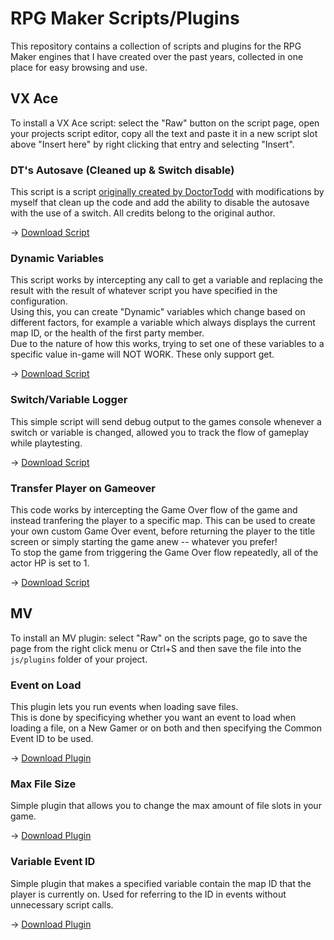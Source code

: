 # RPG Maker Scripts/Plugins
This repository contains a collection of scripts and plugins for the RPG Maker engines that I have created over the past years, collected in one place for easy browsing and use.

## VX Ace

To install a VX Ace script: select the "Raw" button on the script page, open your projects script editor, copy all the text and paste it in a new script slot above "Insert here" by right clicking that entry and selecting "Insert".

### DT's Autosave (Cleaned up & Switch disable)
This script is a script [originally created by DoctorTodd](https://forums.rpgmakerweb.com/index.php?threads/autosave.2707/) with modifications by myself that clean up the code and add the ability to disable the autosave with the use of a switch. All credits belong to the original author.

-> [Download Script](https://github.com/Erisa/RPG-Maker-Scripts/blob/master/VXAce/dt_autosave_cleaned.rb)

### Dynamic Variables
This script works by intercepting any call to get a variable and replacing the result with the result of whatever script you have specified in the configuration.  
Using this, you can create "Dynamic" variables which change based on different factors, for example a variable which always displays the current map ID, or the health of the first party member.  
Due to the nature of how this works, trying to set one of these variables to a specific value in-game will NOT WORK. These only support get.

-> [Download Script](https://github.com/Erisa/RPG-Maker-Scripts/blob/master/VXAce/dynamic_variables.rb)

### Switch/Variable Logger
This simple script will send debug output to the games console whenever a switch or variable is changed, allowed you to track the flow of gameplay while playtesting.

-> [Download Script](https://github.com/Erisa/RPG-Maker-Scripts/blob/master/VXAce/switch_variable_logger.rb)

### Transfer Player on Gameover
This code works by intercepting the Game Over flow of the game and instead tranfering the player to a specific map. This can be used to create your own custom Game Over event, before returning the player to the title screen or simply starting the game anew -- whatever you prefer!  
To stop the game from triggering the Game Over flow repeatedly, all of the actor HP is set to 1.

-> [Download Script](https://github.com/Erisa/RPG-Maker-Scripts/blob/master/VXAce/transfer_player_on_gameover.rb)

## MV

To install an MV plugin: select "Raw" on the scripts page, go to save the page from the right click menu or Ctrl+S and then save the file into the `js/plugins` folder of your project.

### Event on Load
This plugin lets you run events when loading save files.  
This is done by specificying whether you want an event to load when loading a file, on a New Gamer or on both and then specifying the Common Event ID to be used.

-> [Download Plugin](https://github.com/Erisa/RPG-Maker-Scripts/blob/master/MV/event_on_load.js)

### Max File Size
Simple plugin that allows you to change the max amount of file slots in your game.

-> [Download Plugin](https://github.com/Erisa/RPG-Maker-Scripts/blob/master/MV/max_file_size.js)


### Variable Event ID
Simple plugin that makes a specified variable contain the map ID that the player is currently on. Used for referring to the ID in events without unnecessary script calls.

-> [Download Plugin](https://github.com/Erisa/RPG-Maker-Scripts/blob/master/MV/variable_event_id.js)
